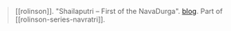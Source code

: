 > [[rolinson]]. "Shailaputri – First of the NavaDurga". [blog](https://aryaakasha.com/2018/10/10/518/). Part of [[rolinson-series-navratri]].